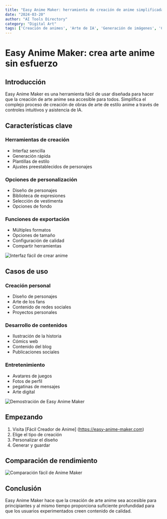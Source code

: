 ```yaml
---
title: "Easy Anime Maker: herramienta de creación de anime simplificada"
date: "2024-03-20"
author: "AI Tools Directory"
category: "Digital Art"
tags: ['Creación de animes', 'Arte de IA', 'Generación de imágenes', 'Contenido Digital']
---
```

# Easy Anime Maker: crea arte anime sin esfuerzo

## Introducción

Easy Anime Maker es una herramienta fácil de usar diseñada para hacer que la creación de arte anime sea accesible para todos. Simplifica el complejo proceso de creación de obras de arte de estilo anime a través de controles intuitivos y asistencia de IA.

## Características clave

### Herramientas de creación
- Interfaz sencilla
- Generación rápida
- Plantillas de estilo
- Ajustes preestablecidos de personajes

### Opciones de personalización
- Diseño de personajes
- Biblioteca de expresiones
- Selección de vestimenta
- Opciones de fondo

### Funciones de exportación
- Múltiples formatos
- Opciones de tamaño
- Configuración de calidad
- Compartir herramientas

![Interfaz fácil de crear anime](/imgs/easy-anime-maker/interface.jpg)

## Casos de uso

### Creación personal
- Diseño de personajes
- Arte de los fans
- Contenido de redes sociales
- Proyectos personales

### Desarrollo de contenidos
- Ilustración de la historia
- Cómics web
- Contenido del blog
- Publicaciones sociales

### Entretenimiento
- Avatares de juegos
- Fotos de perfil
- pegatinas de mensajes
- Arte digital

![Demostración de Easy Anime Maker](/imgs/easy-anime-maker/demo.jpg)

## Empezando

1. Visita [Fácil Creador de Anime] (https://easy-anime-maker.com)
2. Elige el tipo de creación
3. Personalizar el diseño
4. Generar y guardar

## Comparación de rendimiento

![Comparación fácil de Anime Maker](/imgs/easy-anime-maker/comparison.jpg)

## Conclusión

Easy Anime Maker hace que la creación de arte anime sea accesible para principiantes y al mismo tiempo proporciona suficiente profundidad para que los usuarios experimentados creen contenido de calidad.